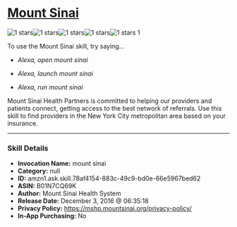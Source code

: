 # [Mount Sinai](http://alexa.amazon.com/#skills/amzn1.ask.skill.78af4154-883c-49c9-bd0e-66e5967bed62)
![1 stars](../../images/ic_star_black_18dp_1x.png)![1 stars](../../images/ic_star_border_black_18dp_1x.png)![1 stars](../../images/ic_star_border_black_18dp_1x.png)![1 stars](../../images/ic_star_border_black_18dp_1x.png)![1 stars](../../images/ic_star_border_black_18dp_1x.png) 1

To use the Mount Sinai skill, try saying...

* *Alexa, open mount sinai*

* *Alexa, launch mount sinai*

* *Alexa, run mount sinai*

Mount Sinai Health Partners is committed to helping our providers and patients connect, getting access to the best network of referrals.  Use this skill to find providers in the New York City metropolitan area based on your insurance.

***

### Skill Details

* **Invocation Name:** mount sinai
* **Category:** null
* **ID:** amzn1.ask.skill.78af4154-883c-49c9-bd0e-66e5967bed62
* **ASIN:** B01N7CQ69K
* **Author:** Mount Sinai Health System
* **Release Date:** December 3, 2016 @ 06:35:18
* **Privacy Policy:** https://mshp.mountsinai.org/privacy-policy/
* **In-App Purchasing:** No
